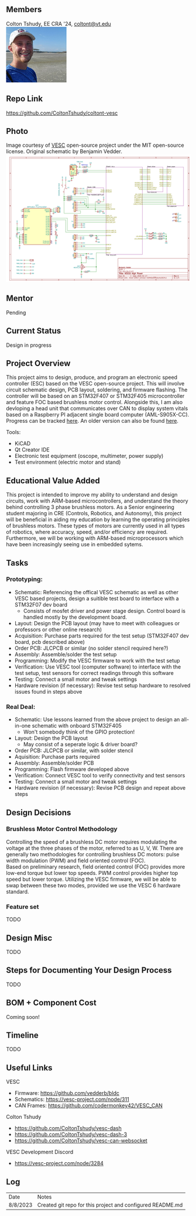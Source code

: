 ## Members
Colton Tshudy, EE CRA '24, coltont@vt.edu<br />
<img src="./images/me.png" />

## Repo Link
<a class="button is-link" href="https://github.com/ColtonTshudy/coltont-vesc" >https://github.com/ColtonTshudy/coltont-vesc</a>

## Photo
Image courtesy of <a href="https://vesc-project.com/">VESC</a> open-source project under the MIT open-source license. Original schematic by Benjamin Vedder.
<img src="./images/75-300-vesc-default.png" alt="Vesc 6 based 75V 300A schematic created by Benajmin Vedder" />

## Mentor
Pending

## Current Status
Design in progress

## Project Overview

This project aims to design, produce, and program an electronic speed controller (ESC) based on the VESC open-source project. This will involve circuit schematic design, PCB layout, soldering, and firmware flashing. The controller will be based on an STM32F407 or STM32F405 microcontroller and feature FOC based brushless motor control. 
Alongside this, I am also devloping a head unit that communicates over CAN to display system vitals based on a Raspberry PI adjacent single board computer (AML-S905X-CC). Progress can be tracked <a href="https://github.com/ColtonTshudy/vesc-dash-3">here</a>. An older version can also be found <a href="https://github.com/ColtonTshudy/vesc-dash">here</a>.

Tools:
- KiCAD
- Qt Creator IDE
- Electronic test equipment (oscope, multimeter, power supply)
- Test environment (electric motor and stand)

## Educational Value Added

This project is intended to improve my ability to understand and design circuits, work with ARM-based microcontrollers, and understand the theory behind controlling 3 phase brushless motors. As a Senior engineering student majoring in CRE (Controls, Robotics, and Autonomy), this project will be beneficial in aiding my education by learning the operating principles of brushless motors. These types of motors are currently used in all types of robotics, where accuracy, speed, and/or efficiency are required. Furthermore, we will be working with ARM-based microprocessors which have been increasingly seeing use in embedded sytems.

## Tasks

### Prototyping:
- Schematic: Referencing the offical VESC schematic as well as other VESC based projects, design a suitible test board to interface with a STM32F07 dev board <br/>
  - Consists of mosfet driver and power stage design. Control board is handled mostly by the development board. <br/>
- Layout: Design the PCB layout (may have to meet with colleagues or professors or other online research) <br/>
- Acquisition: Purchase parts required for the test setup (STM32F407 dev board, pcb described above) <br/>
- Order PCB: JLCPCB or similar (no solder stencil required here?) <br/>
- Assembly: Assemble/solder the test setup <br/>
- Programming: Modify the VESC firmware to work with the test setup <br/>
- Verification: Use VESC tool (computer software) to interface with the test setup, test sensors for correct readings through this software <br/>
- Testing: Connect a small motor and tweak settings <br/>
- Hardware revision (if necessary): Revise test setup hardware to resolved issues found in steps above <br/>

### Real Deal:
- Schematic: Use lessons learned from the above project to design an all-in-one schematic with onboard STM32F405 <br/>
  - Won't somebody think of the GPIO protection! <br/>
- Layout: Design the PCB layout <br/>
  - May consist of a seperate logic & driver board? <br/>
- Order PCB: JLCPCB or similar, with solder stencil <br/>
- Aquisition: Purchase parts required <br/>
- Assembly: Assemble/solder PCB  <br/>
- Programming: Flash firmware developed above <br/>
- Verification: Connect VESC tool to verify connectivity and test sensors <br/>
- Testing: Connect a small motor and tweak settings <br/>
- Hardware revision (if necessary): Revise PCB design and repeat above steps <br/>

## Design Decisions

### Brushless Motor Control Methodology
Controlling the speed of a brushless DC motor requires modulating the voltage at the three phases of the motor, referred to as U, V, W. There are generally two methodologies for controlling brushless DC motors: pulse width modulation (PWM) and field oriented control (FOC). <br/>
Based on preliminary research, field oriented control (FOC) provides more low-end torque but lower top speeds. PWM control provides higher top speed but lower torque. Utilizing the VESC firmware, we will be able to swap between these two modes, provided we use the VESC 6 hardware standard.

### Feature set
TODO

## Design Misc

<!-- Your Text Here. See Example above -->
TODO

## Steps for Documenting Your Design Process

<!-- Your Text Here. See Example above -->
TODO

## BOM + Component Cost

<!-- Your Text Here. See Example above -->
Coming soon!

## Timeline

<!-- Your Text Here. See Example above -->
TODO

## Useful Links
VESC
- Firmware: https://github.com/vedderb/bldc
- Schematics: https://vesc-project.com/node/311
- CAN Frames: https://github.com/codermonkey42/VESC_CAN

Colton Tshudy
- https://github.com/ColtonTshudy/vesc-dash
- https://github.com/ColtonTshudy/vesc-dash-3
- https://github.com/ColtonTshudy/vesc-can-websocket

VESC Development Discord
- https://vesc-project.com/node/3284

## Log

<!-- Your Text Here. See Example above -->
<table>
  <tr>
    <td>Date</td>
    <td>Notes</td>
  </tr>
  <tr>
    <td>8/8/2023</td>
    <td>Created git repo for this project and configured README.md</td>
  </tr>
</table>